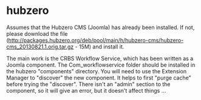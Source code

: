 hubzero
=======

Assumes that the Hubzero CMS (Joomla) has already been installed. If not, please download the file (http://packages.hubzero.org/deb/pool/main/h/hubzero-cms/hubzero-cms_20130821.1.orig.tar.gz - 15M) and install it.

The main work is the CRBS Workflow Service, which has been written as a Joomla component. The Com_workflowservice folder should be installed in the hubzero "components" directory. You will need to use the Extension Manager to "discover" the new component. It helps to first "purge cache" before trying the "discover". There isn't an "admin" section to the component, so it will give an error, but it doesn't affect things ...

